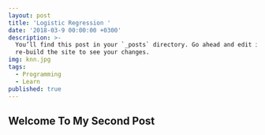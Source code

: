 ```yaml
---
layout: post
title: 'Logistic Regression '
date: '2018-03-9 00:00:00 +0300'
description: >-
  You’ll find this post in your `_posts` directory. Go ahead and edit it and
  re-build the site to see your changes.
img: knn.jpg
tags:
  - Programming
  - Learn
published: true
---
```


## Welcome To My Second Post
